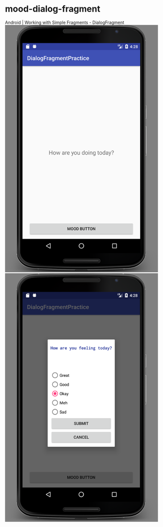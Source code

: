 # mood-dialog-fragment
Android | Working with Simple Fragments - DialogFragment
![moodOne](https://github.com/SonyaMoisset/mood-dialog-fragment/blob/master/moodOne.png)
![moodTwo](https://github.com/SonyaMoisset/mood-dialog-fragment/blob/master/moodTwo.png)
